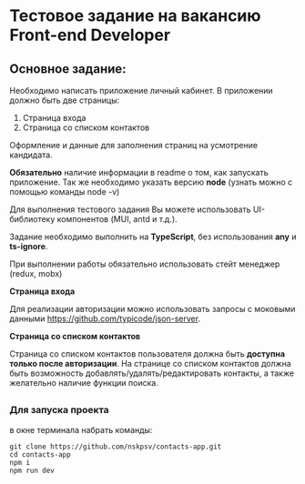 # Тестовое задание на вакансию Front-end Developer
 
## Основное задание:

Необходимо написать приложение личный кабинет.
В приложении должно быть две страницы:
1. Страница входа
2. Страница со списком контактов

Оформление и данные для заполнения страниц на усмотрение кандидата.

**Обязательно** наличие информации в readme о том, как запускать приложение. Так же необходимо указать версию **node** (узнать можно с помощью команды node -v)

Для выполнения тестового задания Вы можете использовать UI-библиотеку компонентов (MUI, antd и т.д.).

Задание необходимо выполнить на **TypeScript**, без использования **any** и **ts-ignore**.

При выполнении работы обязательно использовать стейт менеджер (redux, mobx)

**Страница входа**

Для реализации авторизации можно использовать запросы с моковыми данными https://github.com/typicode/json-server.

**Страница со списком контактов**

Страница со списком контактов пользователя должна быть **доступна только после авторизации**.
На странице со списком контактов должна быть возможность добавлять/удалять/редактировать контакты, а также желательно наличие функции поиска.

##
### Для запуска проекта
в окне терминала набрать команды:
```
git clone https://github.com/nskpsv/contacts-app.git
cd contacts-app
npm i
npm run dev
```
